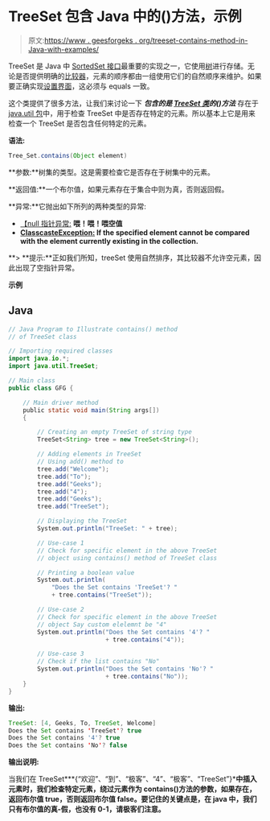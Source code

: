 # TreeSet 包含 Java 中的()方法，示例

> 原文:[https://www . geesforgeks . org/treeset-contains-method-in-Java-with-examples/](https://www.geeksforgeeks.org/treeset-contains-method-in-java-with-examples/)

TreeSet 是 Java 中 [SortedSet 接口](https://www.geeksforgeeks.org/sortedset-java-examples/)最重要的实现之一，它使用[树](https://www.geeksforgeeks.org/binary-tree-data-structure/)进行存储。无论是否提供明确的[比较器](https://www.geeksforgeeks.org/comparator-interface-java/)，元素的顺序都由一组使用它们的自然顺序来维护。如果要正确实现[设置界面](https://www.geeksforgeeks.org/set-in-java/)，这必须与 equals 一致。

这个类提供了很多方法，让我们来讨论一下 ***包含的是 [TreeSet 类](https://www.geeksforgeeks.org/treeset-in-java-with-examples/)的()方法*** 存在于 [java.util 包](https://www.geeksforgeeks.org/java-util-package-java/)中，用于检查 TreeSet 中是否存在特定的元素。所以基本上它是用来检查一个 TreeSet 是否包含任何特定的元素。

**语法:**

```java
Tree_Set.contains(Object element)
```

**参数:**树集的类型。这是需要检查它是否存在于树集中的元素。

**返回值:**一个布尔值，如果元素存在于集合中则为真，否则返回假。

**异常:**它抛出如下所列的两种类型的异常:

*   [【null 指针异常:](https://www.geeksforgeeks.org/null-pointer-exception-in-java/) **喂！喂！喂空值**
*   **[ClasscasteException:](https://www.geeksforgeeks.org/how-to-fix-java-lang-classcastexception-in-java/) If the specified element cannot be compared with the element currently existing in the collection.**

 **> **提示:**正如我们所知，treeSet 使用自然排序，其比较器不允许空元素，因此出现了空指针异常。

**示例**

## Java

```java
// Java Program to Illustrate contains() method
// of TreeSet class

// Importing required classes
import java.io.*;
import java.util.TreeSet;

// Main class
public class GFG {

    // Main driver method
    public static void main(String args[])
    {

        // Creating an empty TreeSet of string type
        TreeSet<String> tree = new TreeSet<String>();

        // Adding elements in TreeSet
        // Using add() method to
        tree.add("Welcome");
        tree.add("To");
        tree.add("Geeks");
        tree.add("4");
        tree.add("Geeks");
        tree.add("TreeSet");

        // Displaying the TreeSet
        System.out.println("TreeSet: " + tree);

        // Use-case 1
        // Check for specific element in the above TreeSet
        // object using contains() method of TreeSet class

        // Printing a boolean value
        System.out.println(
            "Does the Set contains 'TreeSet'? "
            + tree.contains("TreeSet"));

        // Use-case 2
        // Check for specific element in the above TreeSet
        // object Say custom elelemnt be "4"
        System.out.println("Does the Set contains '4'? "
                           + tree.contains("4"));

        // Use-case 3
        // Check if the list contains "No"
        System.out.println("Does the Set contains 'No'? "
                           + tree.contains("No"));
    }
}
```

**输出:**

```java
TreeSet: [4, Geeks, To, TreeSet, Welcome]
Does the Set contains 'TreeSet'? true
Does the Set contains '4'? true
Does the Set contains 'No'? false
```

**输出说明:**

当我们在 TreeSet***{“欢迎”、“到”、“极客”、“4”、“极客”、“TreeSet”}***中插入元素时，我们检查特定元素，绕过元素作为 contains()方法的参数，如果存在，返回布尔值 true，否则返回布尔值 false。要记住的关键点是，在 java 中，我们只有布尔值的真-假，也没有 0-1，请极客们注意。**